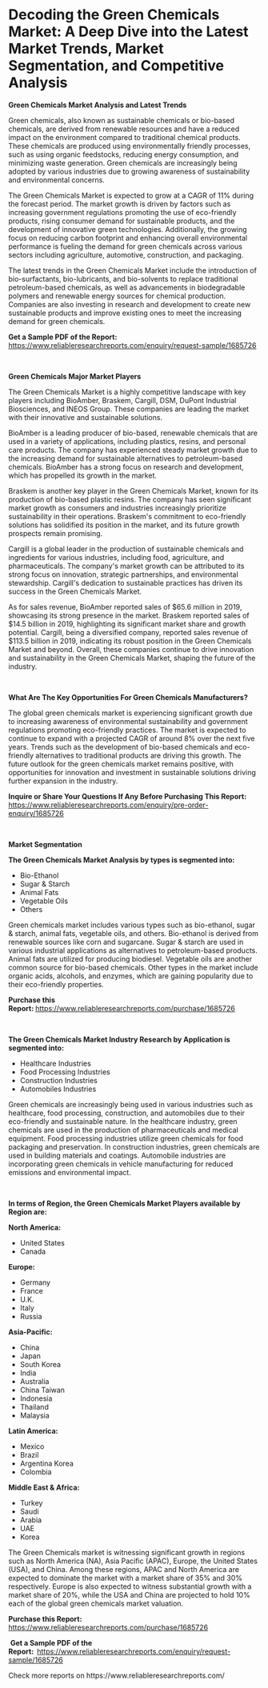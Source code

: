 <p><h1>Decoding the Green Chemicals Market: A Deep Dive into the Latest Market Trends, Market Segmentation, and Competitive Analysis</h1></p><p><strong>Green Chemicals Market Analysis and Latest Trends</strong></p>
<p><p>Green chemicals, also known as sustainable chemicals or bio-based chemicals, are derived from renewable resources and have a reduced impact on the environment compared to traditional chemical products. These chemicals are produced using environmentally friendly processes, such as using organic feedstocks, reducing energy consumption, and minimizing waste generation. Green chemicals are increasingly being adopted by various industries due to growing awareness of sustainability and environmental concerns.</p><p>The Green Chemicals Market is expected to grow at a CAGR of 11% during the forecast period. The market growth is driven by factors such as increasing government regulations promoting the use of eco-friendly products, rising consumer demand for sustainable products, and the development of innovative green technologies. Additionally, the growing focus on reducing carbon footprint and enhancing overall environmental performance is fueling the demand for green chemicals across various sectors including agriculture, automotive, construction, and packaging.</p><p>The latest trends in the Green Chemicals Market include the introduction of bio-surfactants, bio-lubricants, and bio-solvents to replace traditional petroleum-based chemicals, as well as advancements in biodegradable polymers and renewable energy sources for chemical production. Companies are also investing in research and development to create new sustainable products and improve existing ones to meet the increasing demand for green chemicals.</p></p>
<p><strong>Get a Sample PDF of the Report:&nbsp;</strong> <a href="https://www.reliableresearchreports.com/enquiry/request-sample/1685726">https://www.reliableresearchreports.com/enquiry/request-sample/1685726</a></p>
<p>&nbsp;</p>
<p><strong>Green Chemicals Major Market Players</strong></p>
<p><p>The Green Chemicals Market is a highly competitive landscape with key players including BioAmber, Braskem, Cargill, DSM, DuPont Industrial Biosciences, and INEOS Group. These companies are leading the market with their innovative and sustainable solutions. </p><p>BioAmber is a leading producer of bio-based, renewable chemicals that are used in a variety of applications, including plastics, resins, and personal care products. The company has experienced steady market growth due to the increasing demand for sustainable alternatives to petroleum-based chemicals. BioAmber has a strong focus on research and development, which has propelled its growth in the market.</p><p>Braskem is another key player in the Green Chemicals Market, known for its production of bio-based plastic resins. The company has seen significant market growth as consumers and industries increasingly prioritize sustainability in their operations. Braskem's commitment to eco-friendly solutions has solidified its position in the market, and its future growth prospects remain promising.</p><p>Cargill is a global leader in the production of sustainable chemicals and ingredients for various industries, including food, agriculture, and pharmaceuticals. The company's market growth can be attributed to its strong focus on innovation, strategic partnerships, and environmental stewardship. Cargill's dedication to sustainable practices has driven its success in the Green Chemicals Market.</p><p>As for sales revenue, BioAmber reported sales of $65.6 million in 2019, showcasing its strong presence in the market. Braskem reported sales of $14.5 billion in 2019, highlighting its significant market share and growth potential. Cargill, being a diversified company, reported sales revenue of $113.5 billion in 2019, indicating its robust position in the Green Chemicals Market and beyond. Overall, these companies continue to drive innovation and sustainability in the Green Chemicals Market, shaping the future of the industry.</p></p>
<p>&nbsp;</p>
<p><strong>What Are The Key Opportunities For Green Chemicals Manufacturers?</strong></p>
<p><p>The global green chemicals market is experiencing significant growth due to increasing awareness of environmental sustainability and government regulations promoting eco-friendly practices. The market is expected to continue to expand with a projected CAGR of around 8% over the next five years. Trends such as the development of bio-based chemicals and eco-friendly alternatives to traditional products are driving this growth. The future outlook for the green chemicals market remains positive, with opportunities for innovation and investment in sustainable solutions driving further expansion in the industry.</p></p>
<p><strong>Inquire or Share Your Questions If Any Before Purchasing This Report:</strong> <a href="https://www.reliableresearchreports.com/enquiry/pre-order-enquiry/1685726">https://www.reliableresearchreports.com/enquiry/pre-order-enquiry/1685726</a></p>
<p>&nbsp;</p>
<p><strong>Market Segmentation</strong></p>
<p><strong>The Green Chemicals Market Analysis by types is segmented into:</strong></p>
<p><ul><li>Bio-Ethanol</li><li>Sugar & Starch</li><li>Animal Fats</li><li>Vegetable Oils</li><li>Others</li></ul></p>
<p><p>Green chemicals market includes various types such as bio-ethanol, sugar & starch, animal fats, vegetable oils, and others. Bio-ethanol is derived from renewable sources like corn and sugarcane. Sugar & starch are used in various industrial applications as alternatives to petroleum-based products. Animal fats are utilized for producing biodiesel. Vegetable oils are another common source for bio-based chemicals. Other types in the market include organic acids, alcohols, and enzymes, which are gaining popularity due to their eco-friendly properties.</p></p>
<p><strong>Purchase this Report:&nbsp;</strong><a href="https://www.reliableresearchreports.com/purchase/1685726">https://www.reliableresearchreports.com/purchase/1685726</a></p>
<p>&nbsp;</p>
<p><strong>The Green Chemicals Market Industry Research by Application is segmented into:</strong></p>
<p><ul><li>Healthcare Industries</li><li>Food Processing Industries</li><li>Construction Industries</li><li>Automobiles Industries</li></ul></p>
<p><p>Green chemicals are increasingly being used in various industries such as healthcare, food processing, construction, and automobiles due to their eco-friendly and sustainable nature. In the healthcare industry, green chemicals are used in the production of pharmaceuticals and medical equipment. Food processing industries utilize green chemicals for food packaging and preservation. In construction industries, green chemicals are used in building materials and coatings. Automobile industries are incorporating green chemicals in vehicle manufacturing for reduced emissions and environmental impact.</p></p>
<p>&nbsp;</p>
<p><strong>In terms of Region, the Green Chemicals Market Players available by Region are:</strong></p>
<p>
    <p> <strong> North America: </strong>
        <ul>
            <li>United States</li>
            <li>Canada</li>
        </ul>
        </p> 
    <p> <strong> Europe: </strong>
        <ul>
            <li>Germany</li>
            <li>France</li>
            <li>U.K.</li>
            <li>Italy</li>
            <li>Russia</li>
        </ul>
        </p> 
    <p> <strong> Asia-Pacific: </strong>
        <ul>
            <li>China</li>
            <li>Japan</li>
            <li>South Korea</li>
            <li>India</li>
            <li>Australia</li>
            <li>China Taiwan</li>
            <li>Indonesia</li>
            <li>Thailand</li>
            <li>Malaysia</li>
        </ul>
        </p> 
    <p> <strong> Latin America: </strong>
        <ul>
            <li>Mexico</li>
            <li>Brazil</li>
            <li>Argentina Korea</li>
            <li>Colombia</li>
        </ul>
        </p> 
    <p> <strong> Middle East & Africa: </strong>
        <ul>
            <li>Turkey</li>
            <li>Saudi</li>
            <li>Arabia</li>
            <li>UAE</li>
            <li>Korea</li>
        </ul>
    </p>
    </p>
<p><p>The Green Chemicals market is witnessing significant growth in regions such as North America (NA), Asia Pacific (APAC), Europe, the United States (USA), and China. Among these regions, APAC and North America are expected to dominate the market with a market share of 35% and 30% respectively. Europe is also expected to witness substantial growth with a market share of 20%, while the USA and China are projected to hold 10% each of the global green chemicals market valuation.</p></p>
<p><strong>Purchase this Report: </strong><a href="https://www.reliableresearchreports.com/purchase/1685726">https://www.reliableresearchreports.com/purchase/1685726</a></p>
<p>&nbsp;<strong>Get a Sample PDF of the Report:&nbsp;&nbsp;</strong><a href="https://www.reliableresearchreports.com/enquiry/request-sample/1685726">https://www.reliableresearchreports.com/enquiry/request-sample/1685726</a></p>
<p><strong></strong></p>
<p>Check more reports on https://www.reliableresearchreports.com/</p>